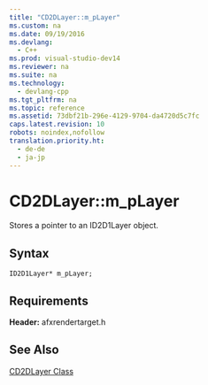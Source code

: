 ```yaml
---
title: "CD2DLayer::m_pLayer"
ms.custom: na
ms.date: 09/19/2016
ms.devlang: 
  - C++
ms.prod: visual-studio-dev14
ms.reviewer: na
ms.suite: na
ms.technology: 
  - devlang-cpp
ms.tgt_pltfrm: na
ms.topic: reference
ms.assetid: 73dbf21b-296e-4129-9704-da4720d5c7fc
caps.latest.revision: 10
robots: noindex,nofollow
translation.priority.ht: 
  - de-de
  - ja-jp
---
```

# CD2DLayer::m_pLayer
Stores a pointer to an ID2D1Layer object.  
  
## Syntax  
  
```  
ID2D1Layer* m_pLayer;  
```  
  
## Requirements  
 **Header:** afxrendertarget.h  
  
## See Also  
 [CD2DLayer Class](../vs140/CD2DLayer-Class.md)
